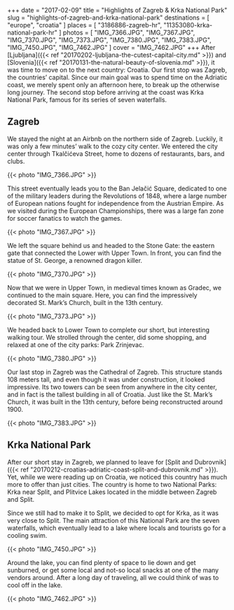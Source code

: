 +++
date   = "2017-02-09"
title  = "Highlights of Zagreb & Krka National Park"
slug   = "highlights-of-zagreb-and-krka-national-park"
destinations = [ "europe", "croatia" ]
places = [ "3186886-zagreb-hr", "11353080-krka-national-park-hr" ]
photos = [
  "IMG_7366.JPG", "IMG_7367.JPG", "IMG_7370.JPG", "IMG_7373.JPG", "IMG_7380.JPG",
  "IMG_7383.JPG", "IMG_7450.JPG", "IMG_7462.JPG"
]
cover = "IMG_7462.JPG"
+++
After [Ljubljana]({{< ref "20170202-ljubljana-the-cutest-capital-city.md" >}}) and [Slovenia]({{< ref "20170131-the-natural-beauty-of-slovenia.md" >}}), it was time to move on to the next country: Croatia. Our first stop was Zagreb, the countries’ capital. Since our main goal was to spend time on the Adriatic coast, we merely spent only an afternoon here, to break up the otherwise long journey. The second stop before arriving at the coast was Krka National Park, famous for its series of seven waterfalls.
<!--more-->

## Zagreb
We stayed the night at an Airbnb on the northern side of Zagreb. Luckily, it was only a few minutes’ walk to the cozy city center. We entered the city center through Tkalčićeva Street, home to dozens of restaurants, bars, and clubs.

{{< photo "IMG_7366.JPG" >}}

This street eventually leads you to the Ban Jelačić Square, dedicated to one of the military leaders during the Revolutions of 1848, where a large number of European nations fought for independence from the Austrian Empire. As we visited during the European Championships, there was a large fan zone for soccer fanatics to watch the games.

{{< photo "IMG_7367.JPG" >}}

We left the square behind us and headed to the Stone Gate: the eastern gate that connected the Lower with Upper Town. In front, you can find the statue of St. George, a renowned dragon killer.

{{< photo "IMG_7370.JPG" >}}

Now that we were in Upper Town, in medieval times known as Gradec, we continued to the main square. Here, you can find the impressively decorated St. Mark’s Church, built in the 13th century.

{{< photo "IMG_7373.JPG" >}}

We headed back to Lower Town to complete our short, but interesting walking tour. We strolled through the center, did some shopping, and relaxed at one of the city parks: Park Zrinjevac.

{{< photo "IMG_7380.JPG" >}}

Our last stop in Zagreb was the Cathedral of Zagreb. This structure stands 108 meters tall, and even though it was under construction, it looked impressive. Its two towers can be seen from anywhere in the city center, and in fact is the tallest building in all of Croatia. Just like the St. Mark’s Church, it was built in the 13th century, before being reconstructed around 1900.

{{< photo "IMG_7383.JPG" >}}

## Krka National Park
After our short stay in Zagreb, we planned to leave for [Split and Dubrovnik]({{< ref "20170212-croatias-adriatic-coast-split-and-dubrovnik.md" >}}). Yet, while we were reading up on Croatia, we noticed this country has much more to offer than just cities. The country is home to two National Parks: Krka near Split, and Plitvice Lakes located in the middle between Zagreb and Split.

Since we still had to make it to Split, we decided to opt for Krka, as it was very close to Split. The main attraction of this National Park are the seven waterfalls, which eventually lead to a lake where locals and tourists go for a cooling swim.

{{< photo "IMG_7450.JPG" >}}

Around the lake, you can find plenty of space to lie down and get sunburned, or get some local and not-so local snacks at one of the many vendors around. After a long day of traveling, all we could think of was to cool off in the lake.

{{< photo "IMG_7462.JPG" >}}